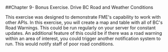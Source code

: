 ##Chapter 9- Bonus Exercise. Drive BC Road and Weather Conditions


This exercise was designed to demonstrate FME's capability to work with
other APIs. In this exercise, you will create a map and table with all
of BC's Road Warnings. This could be run regularly on your server for
constant updates. An additional feature of this could be if there was a
road warning within an area of interest, you could trigger another
notification system to run. This would notify staff of poor road
conditions.
